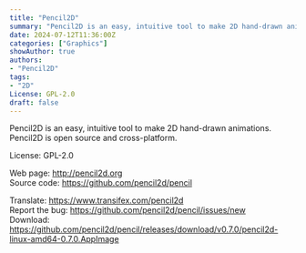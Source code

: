 ```yaml
---
title: "Pencil2D"
summary: "Pencil2D is an easy, intuitive tool to make 2D hand-drawn animations. Pencil2D is open source and cross-platform."
date: 2024-07-12T11:36:00Z
categories: ["Graphics"]
showAuthor: true
authors:
- "Pencil2D"
tags:
- "2D"
License: GPL-2.0
draft: false
---
```


Pencil2D is an easy, intuitive tool to make 2D hand-drawn animations. Pencil2D is open source and cross-platform.

License: GPL-2.0

Web page: <http://pencil2d.org>  
Source code: <https://github.com/pencil2d/pencil>

Translate: <https://www.transifex.com/pencil2d>  
Report the bug: <https://github.com/pencil2d/pencil/issues/new>  
Download: <https://github.com/pencil2d/pencil/releases/download/v0.7.0/pencil2d-linux-amd64-0.7.0.AppImage>
